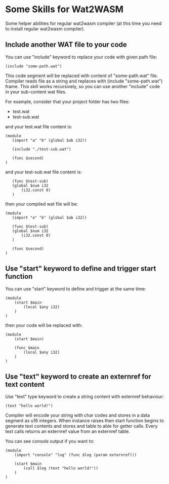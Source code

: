 # Some Skills for Wat2WASM 

Some helper abilities for regular wat2wasm compiler (at this time you need to install regular wat2wasm compiler). 

## Include another WAT file to your code

You can use "include" keyword to replace your code with given path file:

```webassembly
(include "some-path.wat")
```

This code segment will be replaced with content of "some-path.wat" file. Compiler reads file as a string and replaces with (include "some-path.wat") frame. This skill works recursively, so you can use another "include" code in your sub-content wat files.

For example, consider that your project folder has two files: 
- test.wat 
- test-sub.wat


and your test.wat file content is:
 ```webassembly
(module 
    (import "a" "b" (global $ab i32))

    (include "./test-sub.wat")

    (func $second)
)
```


and your test-sub.wat file content is:
 ```webassembly
    (func $test-sub)
    (global $num i32 
        (i32.const 0)
    )
```

then your compiled wat file will be:
 ```webassembly
(module 
    (import "a" "b" (global $ab i32))
    
    (func $test-sub)
    (global $num i32 
        (i32.const 0)
    )

    (func $second)
)
```


## Use "start" keyword to define and trigger start function

You can use "start" keyword to define and trigger at the same time:

```webassembly
(module
    (start $main
        (local $any i32)
    )
)
```

then your code will be replaced with:
```webassembly
(module
    (start $main) 
    
    (func $main
        (local $any i32)
    )
)
```


## Use "text" keyword to create an externref for text content

Use "text" type keyword to create a string content with externref behaviour:

```webassembly
(text "hello world!")
```

Compiler will encode your string with char codes and stores in a data segment as u16 integers. When instance raises then start function begins to generate text contents and stores and table to able for getter calls. Every text calls returns an externref value from an externref table.

You can see console output if you want to:
```webassembly
(module
    (import "console" "log" (func $log (param externref)))

    (start $main
        (call $log (text "hello world!"))
    )
)
```